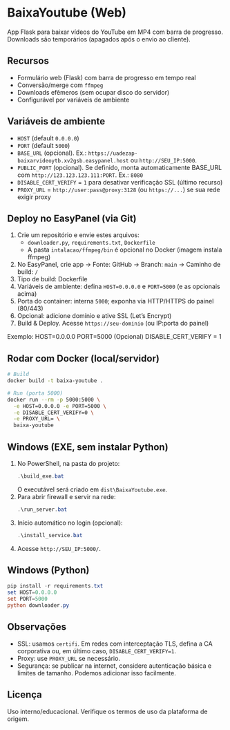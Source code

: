# BaixaYoutube (Web)

App Flask para baixar vídeos do YouTube em MP4 com barra de progresso.
Downloads são temporários (apagados após o envio ao cliente).

## Recursos
- Formulário web (Flask) com barra de progresso em tempo real
- Conversão/merge com `ffmpeg`
- Downloads efêmeros (sem ocupar disco do servidor)
- Configurável por variáveis de ambiente

## Variáveis de ambiente
- `HOST` (default `0.0.0.0`)
- `PORT` (default `5000`)
- `BASE_URL` (opcional). Ex.: `https://uadezap-baixarvideoytb.xv2gsb.easypanel.host` ou `http://SEU_IP:5000`.
- `PUBLIC_PORT` (opcional). Se definido, monta automaticamente BASE_URL com `http://123.123.123.111:PORT`. Ex.: `8080`
- `DISABLE_CERT_VERIFY` = `1` para desativar verificação SSL (último recurso)
- `PROXY_URL` = `http://user:pass@proxy:3128` (ou `https://...`) se sua rede exigir proxy

## Deploy no EasyPanel (via Git)
1. Crie um repositório e envie estes arquivos:
   - `downloader.py`, `requirements.txt`, `Dockerfile`
   - A pasta `intalacao/ffmpeg/bin` é opcional no Docker (imagem instala ffmpeg)
2. No EasyPanel, crie app → Fonte: GitHub → Branch: `main` → Caminho de build: `/`
3. Tipo de build: Dockerfile
4. Variáveis de ambiente: defina `HOST=0.0.0.0` e `PORT=5000` (e as opcionais acima)
5. Porta do container: interna `5000`; exponha via HTTP/HTTPS do painel (80/443)
6. Opcional: adicione domínio e ative SSL (Let’s Encrypt)
7. Build & Deploy. Acesse `https://seu-dominio` (ou IP:porta do painel)

Exemplo:
HOST=0.0.0.0
PORT=5000
(Opcional) DISABLE_CERT_VERIFY = 1

## Rodar com Docker (local/servidor)
```bash
# Build
docker build -t baixa-youtube .

# Run (porta 5000)
docker run --rm -p 5000:5000 \
  -e HOST=0.0.0.0 -e PORT=5000 \
  -e DISABLE_CERT_VERIFY=0 \
  -e PROXY_URL= \
  baixa-youtube
```

## Windows (EXE, sem instalar Python)
1. No PowerShell, na pasta do projeto:
   ```powershell
   .\build_exe.bat
   ```
   O executável será criado em `dist\BaixaYoutube.exe`.
2. Para abrir firewall e servir na rede:
   ```powershell
   .\run_server.bat
   ```
3. Início automático no login (opcional):
   ```powershell
   .\install_service.bat
   ```
4. Acesse `http://SEU_IP:5000/`.

## Windows (Python)
```powershell
pip install -r requirements.txt
set HOST=0.0.0.0
set PORT=5000
python downloader.py
```

## Observações
- SSL: usamos `certifi`. Em redes com interceptação TLS, defina a CA corporativa ou, em último caso, `DISABLE_CERT_VERIFY=1`.
- Proxy: use `PROXY_URL` se necessário.
- Segurança: se publicar na internet, considere autenticação básica e limites de tamanho. Podemos adicionar isso facilmente.

## Licença
Uso interno/educacional. Verifique os termos de uso da plataforma de origem.
